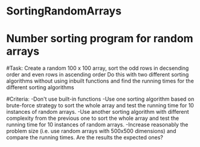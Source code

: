 # SortingRandomArrays
# Number sorting program for random arrays

#Task:
Create a random 100 x 100 array, sort the odd rows in decsending order and even rows in ascending order Do this with two different sorting algorithms without using inbuilt functions and find the running times for the different sorting algorithms

#Criteria:
-Don't use built-in functions
-Use one sorting algorithm based on brute-force strategy to sort the whole array and test the running time for 10 instances of random arrays.
-Use another sorting algorithm with different complexity from the previous one to sort the whole array and test the running time for 10 instances of random arrays.
-Increase reasonably the problem size (i.e. use random arrays with 500x500 dimensions) and compare the running times. Are the results the expected ones? 